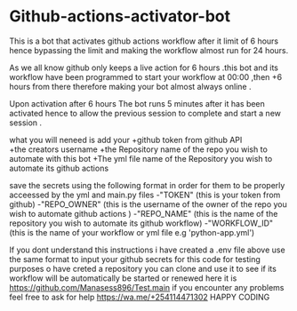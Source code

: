 # Github-actions-activator-bot
This is a bot that activates github actions workflow after it limit of 6 hours hence bypassing the limit and making the workflow almost run for 24 hours.
 
As we all know github only keeps a live action for 6 hours .this bot and its workflow have been programmed to start your workflow at 00:00 ,then +6 hours from there therefore making your bot almost always online .

Upon activation after 6 hours The bot runs 5 minutes after it has been activated hence to allow the previous session to complete and start a new session .
       
 what you will neneed is add your 
           +github token from github API            
         +the creators username 
         +the Repository name of the repo you wish to automate with this bot
             +The yml file name of the Repository you wish to automate its github actions

save the secrets using the following format in order for them to be properly acceessed by the yml and main.py files 
        -"TOKEN" (this is your token from github)
         -"REPO_OWNER" (this is the username of the owner of the repo you wish to automate github actions )
          -"REPO_NAME" (this is the name of the repository you wish to automate its github workflow)
          -"WORKFLOW_ID" (this is the name of your workflow or yml file e.g 'python-app.yml')

   If you dont understand this instructions i have created a .env file above use the same format to input your github secrets for this code 
   for testing purposes o have creted a repository you can clone and use it to see if its workflow will be automatically be started or renewed here it is https://github.com/Manasess896/Test.main
   if you encounter any problems feel free to ask for help https://wa.me/+254114471302
         HAPPY CODING
     
